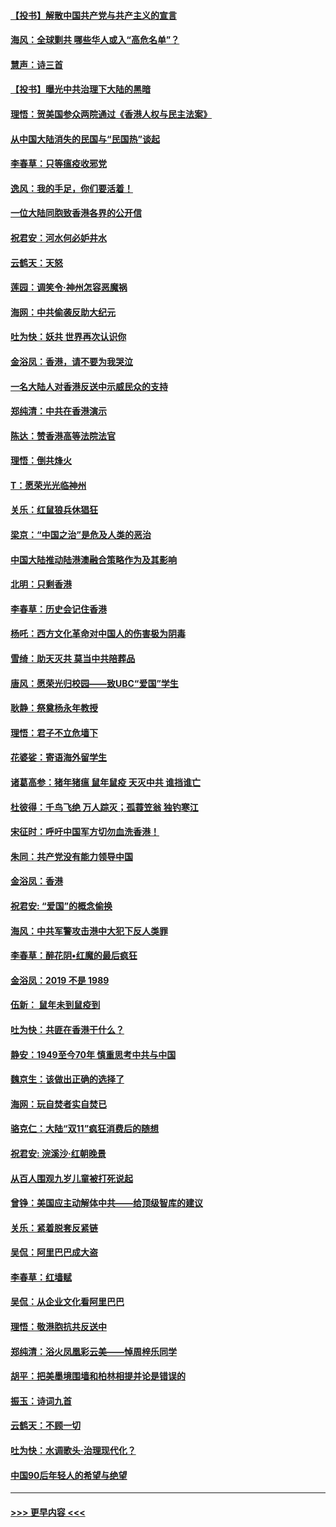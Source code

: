 #### [【投书】解散中国共产党与共产主义的宣言](../pages/nsc993/n11679177.md?t=11252233) 
#### [海风：全球剿共 哪些华人或入“高危名单”？](../pages/nsc993/n11678617.md?t=11252233) 
#### [慧声：诗三首](../pages/nsc993/n11678848.md?t=11252233) 
#### [【投书】曝光中共治理下大陆的黑暗](../pages/nsc993/n11678674.md?t=11252233) 
#### [理悟：贺美国参众两院通过《香港人权与民主法案》](../pages/nsc993/n11678104.md?t=11252233) 
#### [从中国大陆消失的民国与“民国热”谈起](../pages/nsc993/n11678075.md?t=11252233) 
#### [李春草：只等瘟疫收邪党](../pages/nsc993/n11677308.md?t=11252233) 
#### [逸风：我的手足，你们要活着！](../pages/nsc993/n11676352.md?t=11252233) 
#### [一位大陆同胞致香港各界的公开信](../pages/nsc993/n11675761.md?t=11252233) 
#### [祝君安：河水何必妒井水](../pages/nsc993/n11675746.md?t=11252233) 
#### [云鹤天：天怒](../pages/nsc993/n11675718.md?t=11252233) 
#### [莲园：调笑令‧神州怎容恶魔祸](../pages/nsc993/n11675648.md?t=11252233) 
#### [海网：中共偷袭反助大纪元](../pages/nsc993/n11673515.md?t=11252233) 
#### [吐为快：妖共 世界再次认识你](../pages/nsc993/n11673506.md?t=11252233) 
#### [金浴凤：香港，请不要为我哭泣](../pages/nsc993/n11673248.md?t=11252233) 
#### [一名大陆人对香港反送中示威民众的支持](../pages/nsc993/n11672615.md?t=11252233) 
#### [郑纯清：中共在香港演示](../pages/nsc993/n11670539.md?t=11252233) 
#### [陈达：赞香港高等法院法官](../pages/nsc993/n11669542.md?t=11252233) 
#### [理悟：倒共烽火](../pages/nsc993/n11668844.md?t=11252233) 
#### [T：愿荣光光临神州](../pages/nsc993/n11668421.md?t=11252233) 
#### [关乐：红鼠狼兵休猖狂](../pages/nsc993/n11668378.md?t=11252233) 
#### [梁京：“中国之治”是危及人类的恶治](../pages/nsc993/n11668328.md?t=11252233) 
#### [中国大陆推动陆港澳融合策略作为及其影响](../pages/nsc993/n11668157.md?t=11252233) 
#### [北明：只剩香港](../pages/nsc993/n11668002.md?t=11252233) 
#### [李春草：历史会记住香港](../pages/nsc993/n11667927.md?t=11252233) 
#### [杨吒：西方文化革命对中国人的伤害极为阴毒](../pages/nsc993/n11664521.md?t=11252233) 
#### [雪绮：助天灭共 莫当中共陪葬品](../pages/nsc993/n11662650.md?t=11252233) 
#### [唐风：愿荣光归校园——致UBC“爱国”学生](../pages/nsc993/n11662194.md?t=11252233) 
#### [耿静：祭奠杨永年教授](../pages/nsc993/n11662514.md?t=11252233) 
#### [理悟：君子不立危墙下](../pages/nsc993/n11662172.md?t=11252233) 
#### [花婆娑：寄语海外留学生](../pages/nsc993/n11662121.md?t=11252233) 
#### [诸葛高参：猪年猪瘟 鼠年鼠疫 天灭中共 谁挡谁亡](../pages/nsc993/n11661980.md?t=11252233) 
#### [杜彼得：千鸟飞绝 万人踪灭；孤蓑笠翁 独钓寒江](../pages/nsc993/n11661170.md?t=11252233) 
#### [宋征时：呼吁中国军方切勿血洗香港！](../pages/nsc993/n11415318.md?t=11252233) 
#### [朱同：共产党没有能力领导中国](../pages/nsc993/n11660421.md?t=11252233) 
#### [金浴凤：香港](../pages/nsc993/n11660419.md?t=11252233) 
#### [祝君安: “爱国”的概念偷换](../pages/nsc993/n11659706.md?t=11252233) 
#### [海风：中共军警攻击港中大犯下反人类罪](../pages/nsc993/n11659632.md?t=11252233) 
#### [李春草：醉花阴•红魔的最后疯狂](../pages/nsc993/n11659287.md?t=11252233) 
#### [金浴凤：2019 不是 1989](../pages/nsc993/n11657663.md?t=11252233) 
#### [伍新： 鼠年未到鼠疫到](../pages/nsc993/n11655098.md?t=11252233) 
#### [吐为快：共匪在香港干什么？](../pages/nsc993/n11654891.md?t=11252233) 
#### [静安：1949至今70年 慎重思考中共与中国](../pages/nsc993/n11651244.md?t=11252233) 
#### [魏京生：该做出正确的选择了](../pages/nsc993/n11653084.md?t=11252233) 
#### [海网：玩自焚者实自焚已](../pages/nsc993/n11652423.md?t=11252233) 
#### [骆克仁：大陆“双11”疯狂消费后的随想](../pages/nsc993/n11652305.md?t=11252233) 
#### [祝君安: 浣溪沙·红朝晚景](../pages/nsc993/n11652258.md?t=11252233) 
#### [从百人围观九岁儿童被打死说起](../pages/nsc993/n11651030.md?t=11252233) 
#### [曾铮：美国应主动解体中共——给顶级智库的建议](../pages/nsc993/n11649888.md?t=11252233) 
#### [关乐：紧着脱套反紧链](../pages/nsc993/n11649069.md?t=11252233) 
#### [吴侃：阿里巴巴成大盗](../pages/nsc993/n11645523.md?t=11252233) 
#### [李春草：红墙赋](../pages/nsc993/n11646389.md?t=11252233) 
#### [吴侃：从企业文化看阿里巴巴](../pages/nsc993/n11645476.md?t=11252233) 
#### [理悟：敬港胞抗共反送中](../pages/nsc993/n11645466.md?t=11252233) 
#### [郑纯清：浴火凤凰彩云美——悼周梓乐同学](../pages/nsc993/n11645155.md?t=11252233) 
#### [胡平：把美墨境围墙和柏林相提并论是错误的](../pages/nsc993/n11645134.md?t=11252233) 
#### [振玉：诗词九首](../pages/nsc993/n11644081.md?t=11252233) 
#### [云鹤天：不顾一切](../pages/nsc993/n11643508.md?t=11252233) 
#### [吐为快：水调歌头·治理现代化？](../pages/nsc993/n11643485.md?t=11252233) 
#### [中国90后年轻人的希望与绝望](../pages/nsc993/n11642317.md?t=11252233) 

----
#### [ >>> 更早内容 <<< ](../indexes/nsc993-earlier.md)
